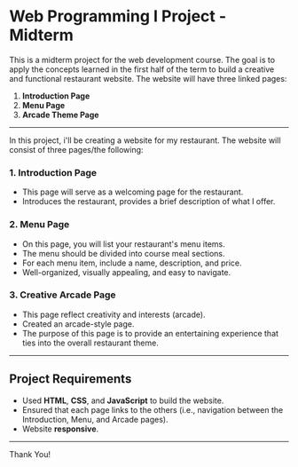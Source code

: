 # Web Programming I Project - Midterm

This is a midterm project for the web development course. The goal is to apply the concepts learned in the first half of the term to build a creative and functional restaurant website. The website will have three linked pages:

1. **Introduction Page**
2. **Menu Page**
3. **Arcade Theme Page**

---

In this project, i'll be creating a website for my restaurant. The website will consist of three pages/the following:

### 1. **Introduction Page**
- This page will serve as a welcoming page for the restaurant.
- Introduces the restaurant, provides a brief description of what I offer.
  
### 2. **Menu Page**
- On this page, you will list your restaurant's menu items.
- The menu should be divided into course meal sections.
- For each menu item, include a name, description, and price.
- Well-organized, visually appealing, and easy to navigate.

### 3. **Creative Arcade Page**
- This page reflect creativity and interests (arcade). 
- Created an arcade-style page.
- The purpose of this page is to provide an entertaining experience that ties into the overall restaurant theme.

---

## Project Requirements

- Used **HTML**, **CSS**, and **JavaScript** to build the website.
- Ensured that each page links to the others (i.e., navigation between the Introduction, Menu, and Arcade pages).
- Website **responsive**.

---

Thank You!
